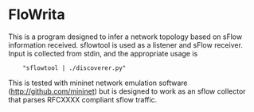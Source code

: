 # FloWrita

This is a program designed to infer a network topology based on sFlow
information received. sflowtool is used as a listener and sFlow receiver. Input
is collected from stdin, and the appropriate usage is

        "sflowtool | ./discoverer.py"

This is tested with mininet network emulation software
(http://github.com/mininet) but is designed to work as an sflow collector that
parses RFCXXXX compliant sflow traffic.
